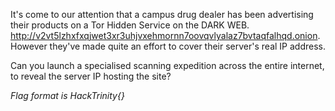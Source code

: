 It's come to our attention that a campus drug dealer has been
advertising their products on a Tor Hidden Service on the DARK
WEB. http://v2vt5lzhxfxqjwet3xr3uhjvxehmornn7oovqvlyalaz7bvtaqfalhqd.onion.
However they've made quite an effort to cover their server's real IP address. 

Can you launch a specialised scanning expedition across the entire internet,
to reveal the server IP hosting the site?

_Flag format is HackTrinity{<ipv4 address>}_
